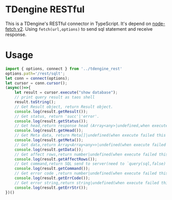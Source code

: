 # TDengine RESTful
This is a TDengine's RESTful connector in TypeScript. It's depend on [node-fetch v2](https://github.com/node-fetch/node-fetch/tree/2.x). Using `fetch(url,options)` to send sql statement and receive response.

# Usage 

```TypeScript
import { options, connect } from '../tdengine_rest'
options.path='/rest/sqlt';
let conn = connect(options);
let cursor = conn.cursor();
(async()=>{
    let result = cursor.execute("show database");
    // print query result as taos shell
    result.toString();
    // Get Result object, return Result object.
    console.log(result.getResult());
    // Get status, return 'succ'|'error'.
    console.log(result.getStatus());
    // Get head,return response head (Array<any>|undefined,when execute failed this is undefined).
    console.log(result.getHead());
    // Get Meta data, return Meta[]|undefined(when execute failed this is undefined).
    console.log(result.getMeta());
    // Get data,return Array<Array<any>>|undefined(when execute failed this is undefined).
    console.log(result.getData());
    // Get affect rows,return number|undefined(when execute failed this is undefined).
    console.log(result.getAffectRows());
    // Get command,return SQL send to server(need to `query(sql,false)`,set 'pure=false',default true).
    console.log(result.getCommand());
    // Get error code ,return number|undefined(when execute failed this is undefined).
    console.log(result.getErrCode());
    // Get error string,return string|undefined(when execute failed this is undefined).
    console.log(result.getErrStr());
})()

```
